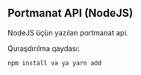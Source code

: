 ## Portmanat API (NodeJS) ## 
NodeJS üçün yazılan portmanat api.

Quraşdırılma qaydası:
```
npm install və ya yarn add
```



